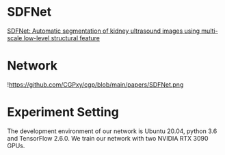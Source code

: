 # SDFNet
[SDFNet: Automatic segmentation of kidney ultrasound images using multi-scale low-level structural feature ](https://doi.org/10.1016/j.eswa.2021.115619)


# Network
!https://github.com/CGPxy/cgp/blob/main/papers/SDFNet.png



# Experiment Setting
The development environment of our network is Ubuntu 20.04, python 3.6 and TensorFlow 2.6.0. We train our network with two NVIDIA RTX 3090 GPUs.
